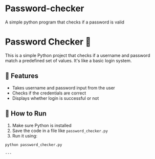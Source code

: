 # Password-checker
A simple python program that checks if a password is valid
# Password Checker 🔐

This is a simple Python project that checks if a username and password match a predefined set of values. It's like a basic login system.

## 🔧 Features
- Takes username and password input from the user
- Checks if the credentials are correct
- Displays whether login is successful or not

## 🚀 How to Run
1. Make sure Python is installed
2. Save the code in a file like `password_checker.py`
3. Run it using:
```bash
python password_checker.py

---



